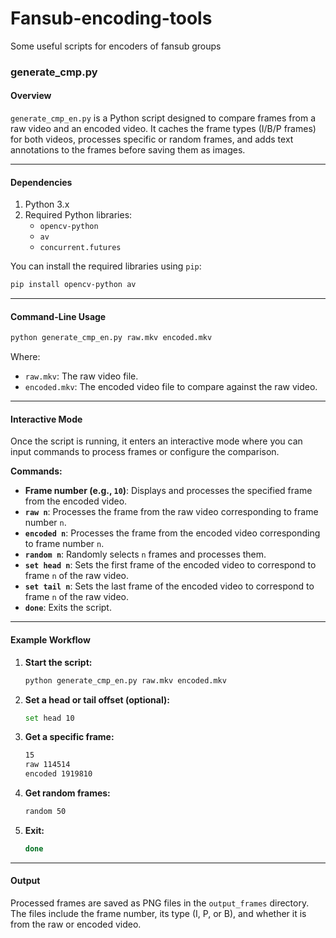 # Fansub-encoding-tools
Some useful scripts for encoders of fansub groups


### generate_cmp.py

#### Overview

`generate_cmp_en.py` is a Python script designed to compare frames from a raw video and an encoded video. It caches the frame types (I/B/P frames) for both videos, processes specific or random frames, and adds text annotations to the frames before saving them as images.

---

#### Dependencies

1. Python 3.x
2. Required Python libraries:
   - `opencv-python`
   - `av`
   - `concurrent.futures`

You can install the required libraries using `pip`:

```bash
pip install opencv-python av
```

---

#### Command-Line Usage

```bash
python generate_cmp_en.py raw.mkv encoded.mkv
```

Where:
- `raw.mkv`: The raw video file.
- `encoded.mkv`: The encoded video file to compare against the raw video.

---

#### Interactive Mode

Once the script is running, it enters an interactive mode where you can input commands to process frames or configure the comparison.

**Commands:**

- **Frame number (e.g., `10`)**: Displays and processes the specified frame from the encoded video.
- **`raw n`**: Processes the frame from the raw video corresponding to frame number `n`.
- **`encoded n`**: Processes the frame from the encoded video corresponding to frame number `n`.
- **`random n`**: Randomly selects `n` frames and processes them.
- **`set head n`**: Sets the first frame of the encoded video to correspond to frame `n` of the raw video.
- **`set tail n`**: Sets the last frame of the encoded video to correspond to frame `n` of the raw video.
- **`done`**: Exits the script.

---

#### Example Workflow

1. **Start the script:**

   ```bash
   python generate_cmp_en.py raw.mkv encoded.mkv
   ```

2. **Set a head or tail offset (optional):**

   ```bash
   set head 10
   ```

3. **Get a specific frame:**

   ```bash
   15
   raw 114514
   encoded 1919810
   ```

4. **Get random frames:**

   ```bash
   random 50
   ```

5. **Exit:**

   ```bash
   done
   ```

---

#### Output

Processed frames are saved as PNG files in the `output_frames` directory. The files include the frame number, its type (I, P, or B), and whether it is from the raw or encoded video.
